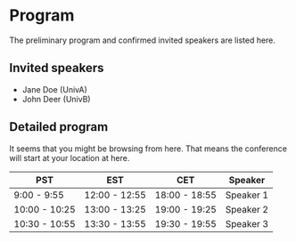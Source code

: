 # Program

<script>
  var loc = Intl.DateTimeFormat().resolvedOptions().timeZone;
  document.getElementById("location").innerHTML = loc;

  var conferencedate = new Date('2020-03-06T17:00Z');
  var localtime = conferencedate.getHours();
  document.getElementById("conferencestart").innerHTML = localtime;
</script>

The preliminary program and confirmed invited speakers are listed here.

## Invited speakers
* Jane Doe (UnivA)
* John Deer (UnivB)


## Detailed program
It seems that you might be browsing from <span id="location">here</span>.
That means the conference will start at your location at <span id="conferencestart">here</span>.

| PST   	        | EST     	      | CET   	        | Speaker    	|
|---------------	|---------------	|---------------	|-----------	|
| 9:00 - 9:55   	| 12:00 - 12:55   | 18:00 - 18:55  	| Speaker 1 	|
| 10:00 - 10:25 	| 13:00 - 13:25 	| 19:00 - 19:25 	| Speaker 2 	|
| 10:30 - 10:55 	| 13:30 - 13:55 	| 19:30 - 19:55 	| Speaker 3 	|
